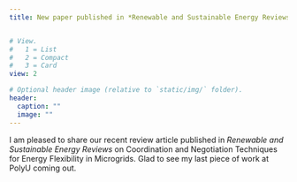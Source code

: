 ```yaml
---
title: New paper published in *Renewable and Sustainable Energy Reviews*!


# View.
#   1 = List
#   2 = Compact
#   3 = Card
view: 2

# Optional header image (relative to `static/img/` folder).
header:
  caption: ""
  image: ""
---
```


I am pleased to share our recent review article published in *Renewable and Sustainable Energy Reviews* on Coordination and Negotiation Techniques for Energy Flexibility in Microgrids. Glad to see my last piece of work at PolyU coming out.